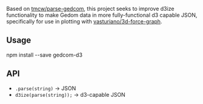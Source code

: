 Based on [tmcw/parse-gedcom](https://github.com/tmcw/parse-gedcom), this project seeks to improve d3ize functionality to make Gedom data in more fully-functional d3 capable JSON, specifically for use in plotting with [vasturiano/3d-force-graph](https://github.com/vasturiano/3d-force-graph).

## Usage

npm install --save gedcom-d3

## API

* `.parse(string)` -> JSON
* `d3ize(parse(string));` -> d3-capable JSON
